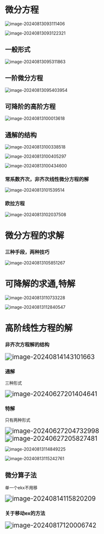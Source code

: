 # 微分方程

![image-20240813093111406](assets/image-20240813093111406.png)

![image-20240813093122321](assets/image-20240813093122321.png)

## 一般形式

![image-20240813095311863](assets/image-20240813095311863.png)

## 一阶微分方程

![image-20240813095403954](assets/image-20240813095403954.png)

## 可降阶的高阶方程

![image-20240813100013618](assets/image-20240813100013618.png)

## 通解的结构	

![image-20240813100338518](assets/image-20240813100338518.png)

![image-20240813100405297](assets/image-20240813100405297.png)

![image-20240813100434600](assets/image-20240813100434600.png)

### 常系数齐次，非齐次线性微分方程的解

![image-20240813101539514](assets/image-20240813101539514.png)

### 欧拉方程

![image-20240813102037508](assets/image-20240813102037508.png)

# 微分方程的求解

### 三种手段，两种技巧

![image-20240813105851267](assets/image-20240813105851267.png)

# 可降解的求通,特解

![image-20240813110733228](assets/image-20240813110733228.png)

![image-20240813112840547](assets/image-20240813112840547.png)

# 高阶线性方程的解

### 非齐次方程解的结构

<img src="assets/image-20240814143101663.png" alt="image-20240814143101663" style="zoom:150%;" />

### 通解

三种形式

<img src="assets/image-20240627201404641.png" alt="image-20240627201404641" style="zoom:150%;" />

### 特解

只有两种形式

<img src="assets/image-20240627204732998.png" alt="image-20240627204732998" style="zoom:150%;" />

<img src="assets/image-20240627205827481.png" alt="image-20240627205827481" style="zoom:150%;" />

![image-20240813114849225](assets/image-20240813114849225.png)

![image-20240813115242761](assets/image-20240813115242761.png)

## 微分算子法

单一个ekx不用移

<img src="assets/image-20240814115820209.png" alt="image-20240814115820209" style="zoom:150%;" />

### 关于移动ex的方法

<img src="assets/image-20240817120006742.png" alt="image-20240817120006742" style="zoom:150%;" />
